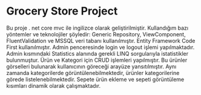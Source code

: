 # Grocery Store Project

Bu proje . net core mvc ile ingilizce olarak geliştirilmiştir. Kullandığım bazı yöntemler ve teknolojiler şöyledir: Generic Repository, ViewComponent, FluentValidation ve MSSQL veri tabanı kullanılmıştır. Entity Framework Code First kullanılmıştır. Admin penceresinde login ve logout işlemi yapılmaktadır. Admin kısmındaki Statistics alanında gerekli LINQ sorgularıyla istatistikler bulunmuştur. Ürün ve Kategori için CRUD işlemleri yapılmıştır. Bu ürünler görselleri bulunarak kullanıcının göreceği arayüze yansıtılmıştır. Aynı zamanda kategorilerde görüntülenebilmektedir, ürünler kategorilerine görede listelenebilmektedir. Sepete ürün ekleme ve sepeti görüntüleme kısımları dinamik olarak çalışmaktadır.
 
